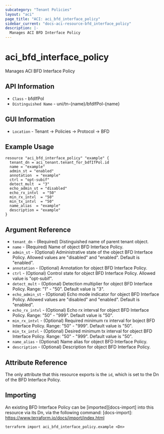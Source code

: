 ```yaml
---
subcategory: "Tenant Policies"
layout: "aci"
page_title: "ACI: aci_bfd_interface_policy"
sidebar_current: "docs-aci-resource-bfd_interface_policy"
description: |-
  Manages ACI BFD Interface Policy
---
```


# aci_bfd_interface_policy #
Manages ACI BFD Interface Policy

## API Information ##

* `Class` - bfdIfPol
* `Distinguished Name` - uni/tn-{name}/bfdIfPol-{name}

## GUI Information ##

* `Location` - Tenant -> Policies -> Protocol -> BFD

## Example Usage ##

```hcl
resource "aci_bfd_interface_policy" "example" {
  tenant_dn = aci_tenant.tenant_for_bdfIfPol.id
  name = "example"
  admin_st = "enabled"
  annotation  = "example"
  ctrl = "opt-subif"
  detect_mult  = "3"
  echo_admin_st = "disabled"
  echo_rx_intvl  = "50"
  min_rx_intvl  = "50"
  min_tx_intvl  = "50"
  name_alias  = "example"
  description = "example"
}
```

## Argument Reference ##
* `tenant_dn` - (Required) Distinguished name of parent tenant object.
* `name` - (Required) Name of object BFD Interface Policy.
* `admin_st` - (Optional) Administrative state of the object BFD Interface Policy. Allowed values are "disabled" and "enabled". Default is "enabled".
* `annotation` - (Optional) Annotation for object BFD Interface Policy.
* `ctrl` - (Optional) Control state for object BFD Interface Policy. Allowed value is "opt-subif".
* `detect_mult` - (Optional) Detection multiplier for object BFD Interface Policy. Range: "1" - "50". Default value is "3".
* `echo_admin_st` - (Optional) Echo mode indicator for object BFD Interface Policy. Allowed values are "disabled" and "enabled". Default is "enabled".  
* `echo_rx_intvl` - (Optional) Echo rx interval for object BFD Interface Policy. Range: "50" - "999". Default value is "50".
* `min_rx_intvl` - (Optional) Required minimum rx interval for boject BFD Interface Policy. Range: "50" - "999". Default value is "50".
* `min_tx_intvl` - (Optional) Desired minimum tx interval for object BFD Interface Policy. Range: "50" - "999". Default value is "50".
* `name_alias` - (Optional) Name alias for object BFD Interface Policy. 
* `description` - (Optional) Description for object BFD Interface Policy.

## Attribute Reference

The only attribute that this resource exports is the `id`, which is set to the
Dn of the BFD Interface Policy.

## Importing ##

An existing BFD Interface Policy can be [imported][docs-import] into this resource via its Dn, via the following command:
[docs-import]: https://www.terraform.io/docs/import/index.html


```
terraform import aci_bfd_interface_policy.example <Dn>
```